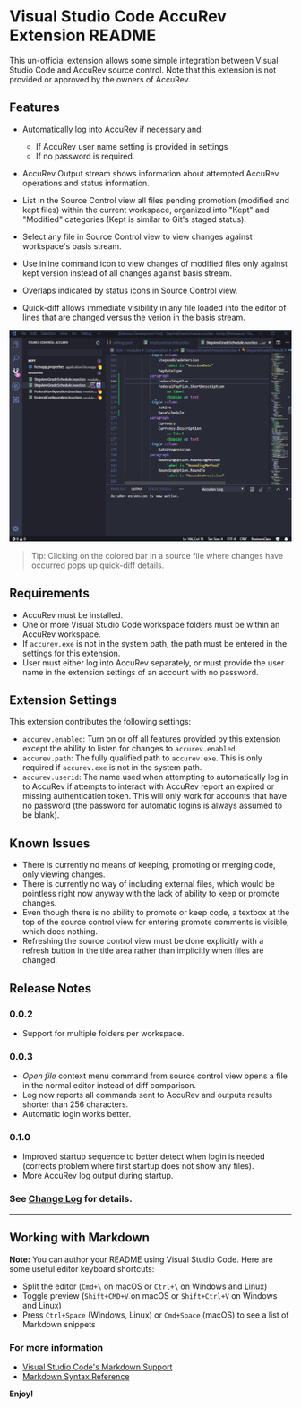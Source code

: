 # Visual Studio Code AccuRev Extension README

This un-official extension allows some simple integration between Visual Studio Code and AccuRev source control. Note that this extension is not provided or approved by the owners of AccuRev.

## Features

* Automatically log into AccuRev if necessary and:
   * If AccuRev user name setting is provided in settings
   * If no password is required.

* AccuRev Output stream shows information about attempted AccuRev operations and status information.

* List in the Source Control view all files pending promotion (modified and kept files) within the current workspace, organized into "Kept" and "Modified" categories (Kept is similar to Git's staged status).

* Select any file in Source Control view to view changes against workspace's basis stream.

* Use inline command icon to view changes of modified files only against kept version instead of all changes against basis stream.

* Overlaps indicated by status icons in Source Control view.

* Quick-diff allows immediate visibility in any file loaded into the editor of lines that are changed versus the verion in the basis stream.

![Quick-diff support](images/vscode-accurev.gif)

> Tip: Clicking on the colored bar in a source file where changes have occurred pops up quick-diff details.

## Requirements

* AccuRev must be installed.
* One or more Visual Studio Code workspace folders must be within an AccuRev workspace.
* If `accurev.exe` is not in the system path, the path must be entered in the settings for this extension.
* User must either log into AccuRev separately, or must provide the user name in the extension settings of an account with no password.

## Extension Settings

This extension contributes the following settings:

* `accurev.enabled`: Turn on or off all features provided by this extension except the ability to listen for changes to `accurev.enabled`.
* `accurev.path`: The fully qualified path to `accurev.exe`. This is only required if `accurev.exe` is not in the system path.
* `accurev.userid`: The name used when attempting to automatically log in to AccuRev if attempts to interact with AccuRev report an expired or missing authentication token. This will only work for accounts that have no password (the password for automatic logins is always assumed to be blank).

## Known Issues

* There is currently no means of keeping, promoting or merging code, only viewing changes.
* There is currently no way of including external files, which would be pointless right now anyway with the lack of ability to keep or promote changes.
* Even though there is no ability to promote or keep code, a textbox at the top of the source control view for entering promote comments is visible, which does nothing.
* Refreshing the source control view must be done explicitly with a refresh button in the title area rather than implicitly when files are changed.

## Release Notes

### 0.0.2
- Support for multiple folders per workspace.

### 0.0.3
- _Open file_ context menu command from source control view opens a file in the normal editor instead of diff comparison.
- Log now reports all commands sent to AccuRev and outputs results shorter than 256 characters.
- Automatic login works better.

### 0.1.0
- Improved startup sequence to better detect when login is needed (corrects problem where first startup does not show any files).
- More AccuRev log output during startup.

### See [Change Log](CHANGELOG.md) for details.

-----------------------------------------------------------------------------------------------------------

## Working with Markdown

**Note:** You can author your README using Visual Studio Code.  Here are some useful editor keyboard shortcuts:

* Split the editor (`Cmd+\` on macOS or `Ctrl+\` on Windows and Linux)
* Toggle preview (`Shift+CMD+V` on macOS or `Shift+Ctrl+V` on Windows and Linux)
* Press `Ctrl+Space` (Windows, Linux) or `Cmd+Space` (macOS) to see a list of Markdown snippets

### For more information

* [Visual Studio Code's Markdown Support](http://code.visualstudio.com/docs/languages/markdown)
* [Markdown Syntax Reference](https://help.github.com/articles/markdown-basics/)

**Enjoy!**
